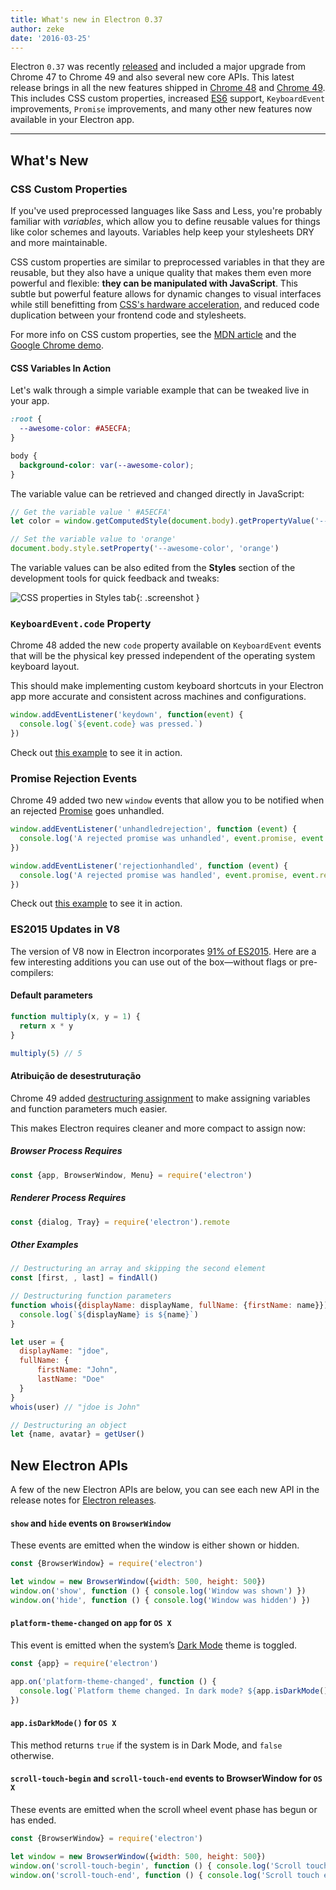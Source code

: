 ```yaml
---
title: What's new in Electron 0.37
author: zeke
date: '2016-03-25'
---
```


Electron `0.37` was recently [released](https://github.com/electron/electron/releases) and included a major upgrade from Chrome 47 to Chrome 49 and also several new core APIs. This latest release brings in all the new features shipped in [Chrome 48](http://blog.chromium.org/2015/12/chrome-48-beta-present-to-cast-devices_91.html) and [Chrome 49](http://blog.chromium.org/2016/02/chrome-49-beta-css-custom-properties.html). This includes CSS custom properties, increased [ES6](http://www.ecma-international.org/ecma-262/6.0/) support, `KeyboardEvent` improvements, `Promise` improvements, and many other new features now available in your Electron app.

---

## What's New

### CSS Custom Properties

If you've used preprocessed languages like Sass and Less, you're probably familiar with *variables*, which allow you to define reusable values for things like color schemes and layouts. Variables help keep your stylesheets DRY and more maintainable.

CSS custom properties are similar to preprocessed variables in that they are reusable, but they also have a unique quality that makes them even more powerful and flexible: **they can be manipulated with JavaScript**. This subtle but powerful feature allows for dynamic changes to visual interfaces while still benefitting from [CSS's hardware acceleration](https://developer.mozilla.org/en-US/Apps/Fundamentals/Performance/Performance_fundamentals#Use_CSS_animations_and_transitions), and reduced code duplication between your frontend code and stylesheets.

For more info on CSS custom properties, see the [MDN article](https://developer.mozilla.org/en-US/docs/Web/CSS/Using_CSS_variables) and the [Google Chrome demo](https://googlechrome.github.io/samples/css-custom-properties/).

#### CSS Variables In Action

Let's walk through a simple variable example that can be tweaked live in your app.

```css
:root {
  --awesome-color: #A5ECFA;
}

body {
  background-color: var(--awesome-color);
}
```

The variable value can be retrieved and changed directly in JavaScript:

```js
// Get the variable value ' #A5ECFA'
let color = window.getComputedStyle(document.body).getPropertyValue('--awesome-color')

// Set the variable value to 'orange'
document.body.style.setProperty('--awesome-color', 'orange')
```

The variable values can be also edited from the **Styles** section of the development tools for quick feedback and tweaks:

![CSS properties in Styles tab](https://cloud.githubusercontent.com/assets/671378/13991612/1d10eb9c-f0d6-11e5-877b-c4dbc59f1209.gif){: .screenshot }

### `KeyboardEvent.code` Property

Chrome 48 added the new `code` property available on `KeyboardEvent` events that will be the physical key pressed independent of the operating system keyboard layout.

This should make implementing custom keyboard shortcuts in your Electron app more accurate and consistent across machines and configurations.

```js
window.addEventListener('keydown', function(event) {
  console.log(`${event.code} was pressed.`)
})
```

Check out [this example](https://googlechrome.github.io/samples/keyboardevent-code-attribute/) to see it in action.

### Promise Rejection Events

Chrome 49 added two new `window` events that allow you to be notified when an rejected [Promise](https://developer.mozilla.org/en-US/docs/Web/JavaScript/Reference/Global_Objects/Promise) goes unhandled.

```js
window.addEventListener('unhandledrejection', function (event) {
  console.log('A rejected promise was unhandled', event.promise, event.reason)
})

window.addEventListener('rejectionhandled', function (event) {
  console.log('A rejected promise was handled', event.promise, event.reason)
})
```

Check out [this example](https://googlechrome.github.io/samples/promise-rejection-events/index.html) to see it in action.

### ES2015 Updates in V8

The version of V8 now in Electron incorporates [91% of ES2015](https://kangax.github.io/compat-table/es6/#chrome49). Here are a few interesting additions you can use out of the box—without flags or pre-compilers:

#### Default parameters

```js
function multiply(x, y = 1) {
  return x * y
}

multiply(5) // 5
```

#### Atribuição de desestruturação

Chrome 49 added [destructuring assignment](https://developer.mozilla.org/en-US/docs/Web/JavaScript/Reference/Operators/Destructuring_assignment) to make assigning variables and function parameters much easier.

This makes Electron requires cleaner and more compact to assign now:

##### Browser Process Requires

```js
const {app, BrowserWindow, Menu} = require('electron')
```

##### Renderer Process Requires

```js
const {dialog, Tray} = require('electron').remote
```

##### Other Examples

```js
// Destructuring an array and skipping the second element
const [first, , last] = findAll()

// Destructuring function parameters
function whois({displayName: displayName, fullName: {firstName: name}}){
  console.log(`${displayName} is ${name}`)
}

let user = {
  displayName: "jdoe",
  fullName: {
      firstName: "John",
      lastName: "Doe"
  }
}
whois(user) // "jdoe is John"

// Destructuring an object
let {name, avatar} = getUser()
```

## New Electron APIs

A few of the new Electron APIs are below, you can see each new API in the release notes for [Electron releases](https://github.com/electron/electron/releases).

#### `show` and `hide` events on `BrowserWindow`

These events are emitted when the window is either shown or hidden.

```js
const {BrowserWindow} = require('electron')

let window = new BrowserWindow({width: 500, height: 500})
window.on('show', function () { console.log('Window was shown') })
window.on('hide', function () { console.log('Window was hidden') })
```

#### `platform-theme-changed` on `app` for `OS X`

This event is emitted when the system’s [Dark Mode](https://discussions.apple.com/thread/6661740) theme is toggled.

```js
const {app} = require('electron')

app.on('platform-theme-changed', function () {
  console.log(`Platform theme changed. In dark mode? ${app.isDarkMode()}`)
})
```

#### `app.isDarkMode()` for `OS X`

This method returns `true` if the system is in Dark Mode, and `false` otherwise.

#### `scroll-touch-begin` and `scroll-touch-end` events to BrowserWindow for `OS X`

These events are emitted when the scroll wheel event phase has begun or has ended.

```js
const {BrowserWindow} = require('electron')

let window = new BrowserWindow({width: 500, height: 500})
window.on('scroll-touch-begin', function () { console.log('Scroll touch started') })
window.on('scroll-touch-end', function () { console.log('Scroll touch ended') })
```

